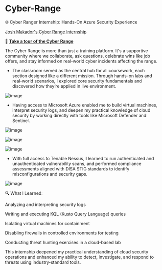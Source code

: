 # Cyber-Range

🌐 Cyber Ranger Internship: Hands-On Azure Security Experience

 [Josh Makador's Cyber Range Internship](https://www.linkedin.com/in/joshmadakor/)  

🎥 **[Take a tour of the Cyber Range](https://youtu.be/CnJDGqXP4b0)**

The Cyber Range is more than just a training platform. It's a supportive community where we collaborate, ask questions, celebrate wins like job offers, and stay informed on real-world cyber incidents affecting the range.

- The classroom served as the central hub for all coursework, each section designed like a different mission. Through hands-on labs and real-world scenarios, I explored core security fundamentals and discovered how they’re applied in live environment.

![image](https://github.com/user-attachments/assets/9d7e7ebd-150a-40b4-b9d7-a573ba6a63ac)


- Having access to Microsoft Azure enabled me to build virtual machines, interpret security logs, and deepen my practical knowledge of cloud security by working directly with tools like Microsoft Defender and Sentinel.

![image](https://github.com/user-attachments/assets/75aea599-f7c1-4bfb-b2c9-b913ea6b23df)

![image](https://github.com/user-attachments/assets/56c579e0-c1ae-48a3-b124-f773103c22d2)

![image](https://github.com/user-attachments/assets/0dc343c0-0e25-40fb-a658-69e99bb160d2)

- With full access to Tenable Nessus, I learned to run authenticated and unauthenticated vulnerability scans, and performed compliance assessments aligned with DISA STIG standards to identify misconfigurations and security gaps.

![image](https://github.com/user-attachments/assets/5334b22e-aab1-4e0e-92fd-be1d2d4c60f8)



🔍 What I Learned:

Analyzing and interpreting security logs

Writing and executing KQL (Kusto Query Language) queries

Isolating virtual machines for containment

Disabling firewalls in controlled environments for testing

Conducting threat hunting exercises in a cloud-based lab

This internship deepened my practical understanding of cloud security operations and enhanced my ability to detect, investigate, and respond to threats using industry-standard tools.

